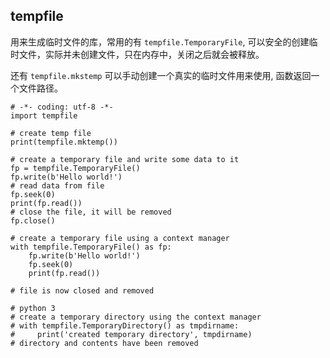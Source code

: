 ## tempfile

用来生成临时文件的库，常用的有 `tempfile.TemporaryFile`, 可以安全的创建临时文件，实际并未创建文件，只在内存中，关闭之后就会被释放。

还有 `tempfile.mkstemp` 可以手动创建一个真实的临时文件用来使用, 函数返回一个文件路径。

```
# -*- coding: utf-8 -*-
import tempfile

# create temp file
print(tempfile.mktemp())

# create a temporary file and write some data to it
fp = tempfile.TemporaryFile()
fp.write(b'Hello world!')
# read data from file
fp.seek(0)
print(fp.read())
# close the file, it will be removed
fp.close()

# create a temporary file using a context manager
with tempfile.TemporaryFile() as fp:
    fp.write(b'Hello world!')
    fp.seek(0)
    print(fp.read())

# file is now closed and removed

# python 3
# create a temporary directory using the context manager
# with tempfile.TemporaryDirectory() as tmpdirname:
#     print('created temporary directory', tmpdirname)
# directory and contents have been removed


```
